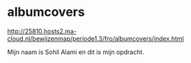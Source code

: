 # albumcovers

http://25810.hosts2.ma-cloud.nl/bewijzenmap/periode1.3/fro/albumcovers/index.html


Mijn naam is Sohil Alami en dit is mijn opdracht.
